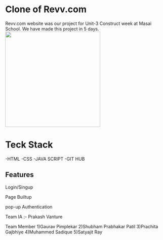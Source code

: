 

# Clone of Revv.com
Revv.com website was our project for Unit-3 Construct week at Masai School.
We have made this project in 5 days.
[<img src="https://designshack.net/wp-content/uploads/20-11.jpg" width=300; height=300px;  />](https://monumental-pudding-6b6d3a.netlify.app/index.html)


# Teck  Stack
-HTML
-CSS
-JAVA SCRIPT
-GIT HUB


## Features

Login/Singup

Page Builtup

pop-up Authentication




Team IA :- Prakash Vanture

Team Member
1)Gaurav Pimplekar
2)Shubham Prabhakar Patil
3)Prachita Gajbhiye
4)Muhammed Sadique
5)Satyajit Ray

